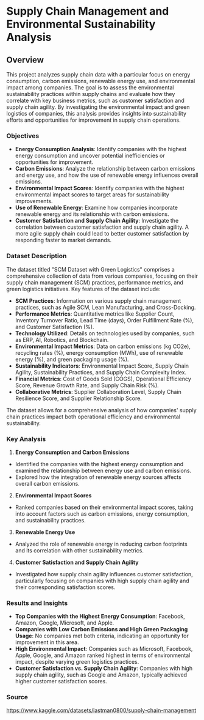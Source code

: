 # Supply Chain Management and Environmental Sustainability Analysis

## Overview

This project analyzes supply chain data with a particular focus on energy consumption, carbon emissions, renewable energy use, and environmental impact among companies. The goal is to assess the environmental sustainability practices within supply chains and evaluate how they correlate with key business metrics, such as customer satisfaction and supply chain agility. By investigating the environmental impact and green logistics of companies, this analysis provides insights into sustainability efforts and opportunities for improvement in supply chain operations.

### Objectives

- **Energy Consumption Analysis**: Identify companies with the highest energy consumption and uncover potential inefficiencies or opportunities for improvement.
- **Carbon Emissions**: Analyze the relationship between carbon emissions and energy use, and how the use of renewable energy influences overall emissions.
- **Environmental Impact Scores**: Identify companies with the highest environmental impact scores to target areas for sustainability improvements.
- **Use of Renewable Energy**: Examine how companies incorporate renewable energy and its relationship with carbon emissions.
- **Customer Satisfaction and Supply Chain Agility**: Investigate the correlation between customer satisfaction and supply chain agility. A more agile supply chain could lead to better customer satisfaction by responding faster to market demands.

### Dataset Description

The dataset titled "SCM Dataset with Green Logistics" comprises a comprehensive collection of data from various companies, focusing on their supply chain management (SCM) practices, performance metrics, and green logistics initiatives. Key features of the dataset include:

- **SCM Practices**: Information on various supply chain management practices, such as Agile SCM, Lean Manufacturing, and Cross-Docking.
- **Performance Metrics**: Quantitative metrics like Supplier Count, Inventory Turnover Ratio, Lead Time (days), Order Fulfillment Rate (%), and Customer Satisfaction (%).
- **Technology Utilized**: Details on technologies used by companies, such as ERP, AI, Robotics, and Blockchain.
- **Environmental Impact Metrics**: Data on carbon emissions (kg CO2e), recycling rates (%), energy consumption (MWh), use of renewable energy (%), and green packaging usage (%).
- **Sustainability Indicators**: Environmental Impact Score, Supply Chain Agility, Sustainability Practices, and Supply Chain Complexity Index.
- **Financial Metrics**: Cost of Goods Sold (COGS), Operational Efficiency Score, Revenue Growth Rate, and Supply Chain Risk (%).
- **Collaborative Metrics**: Supplier Collaboration Level, Supply Chain Resilience Score, and Supplier Relationship Score.

The dataset allows for a comprehensive analysis of how companies' supply chain practices impact both operational efficiency and environmental sustainability.

### Key Analysis
1. **Energy Consumption and Carbon Emissions**
- Identified the companies with the highest energy consumption and examined the relationship between energy use and carbon emissions.
- Explored how the integration of renewable energy sources affects overall carbon emissions.

2. **Environmental Impact Scores**
- Ranked companies based on their environmental impact scores, taking into account factors such as carbon emissions, energy consumption, and sustainability practices.

3. **Renewable Energy Use**
- Analyzed the role of renewable energy in reducing carbon footprints and its correlation with other sustainability metrics.

4. **Customer Satisfaction and Supply Chain Agility**
- Investigated how supply chain agility influences customer satisfaction, particularly focusing on companies with high supply chain agility and their corresponding satisfaction scores.

### Results and Insights

- **Top Companies with the Highest Energy Consumption**: Facebook, Amazon, Google, Microsoft, and Apple.
- **Companies with Low Carbon Emissions and High Green Packaging Usage**: No companies met both criteria, indicating an opportunity for improvement in this area.
- **High Environmental Impact**: Companies such as Microsoft, Facebook, Apple, Google, and Amazon ranked highest in terms of environmental impact, despite varying green logistics practices.
- **Customer Satisfaction vs. Supply Chain Agility**: Companies with high supply chain agility, such as Google and Amazon, typically achieved higher customer satisfaction scores.

### Source

https://www.kaggle.com/datasets/lastman0800/supply-chain-management

